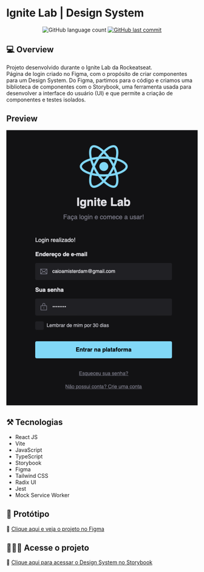 # Ignite Lab | Design System

<p align="center">
  <img alt="GitHub language count" src="https://img.shields.io/github/languages/count/caioamisterdam/ignite-lab-design-system">
  
  <a href="https://github.com/rocketseat/ignite-lab-design-system/commits/main">
    <img alt="GitHub last commit" src="https://img.shields.io/github/last-commit/caioamisterdam/ignite-lab-design-system">
  </a>
</p>

## 💻 Overview
Projeto desenvolvido durante o Ignite Lab da Rockeatseat.
<br>Página de login criado no Figma, com o propósito de criar componentes para um Design System. Do Figma, partimos para o código e criamos uma biblioteca de componentes com o Storybook, uma ferramenta usada para desenvolver a interface do usuário (UI) e que permite a criação de componentes e testes isolados.

## Preview

![preview-2](./public/preview-2.png)

## ⚒️ Tecnologias
- React JS
- Vite
- JavaScript
- TypeScript
- Storybook
- Figma
- Tailwind CSS
- Radix UI
- Jest
- Mock Service Worker

## 📐  Protótipo
🔗 [Clique aqui e veja o projeto no Figma](https://www.figma.com/file/yLWngswm5eRH4TP71S7xZW/Ignite-Lab?node-id=0%3A1)

## 👨🏻‍💻 Acesse o projeto

🔗 [Clique aqui para acessar o Design System no Storybook](https://caioamisterdam.github.io/ignite-lab-design-system/)

 
